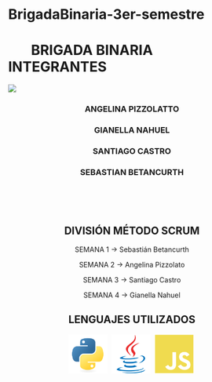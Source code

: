 # BrigadaBinaria-3er-semestre
<div align="center">
<h1 align="left">‎ ‎ ‎     ‎ ‎ ‎ ‎  BRIGADA BINARIA     ‎ ‎ ‎ ‎ ‎ ‎ ‎ ‎ ‎  ‎  ‎ ‎ ‎ ‎ ‎ ‎ ‎ ‎ ‎ ‎     INTEGRANTES      </h1>
<img align= "left" src="https://th.bing.com/th/id/OIG4.2AhDxfW2S9kcW5Kr0_MG?pid=ImgGn" width=300 align="center">
 ‎ 
<h3>ANGELINA PIZZOLATTO</h3>
<h3>GIANELLA NAHUEL</h3>
<h3>SANTIAGO CASTRO</h3>
<h3>SEBASTIAN BETANCURTH</h3>
 ‎ 
 ‎ 
</div>
<br>
<div align= "center">
‎ 
   <h2 align="center"> DIVISIÓN MÉTODO SCRUM </h2>
  
 SEMANA 1 -> Sebastián Betancurth
  
 SEMANA 2 -> Angelina Pizzolato
  
 SEMANA 3 -> Santiago Castro
  
 SEMANA 4 -> Gianella Nahuel
</div>

<div align="center"> 
    <h2> LENGUAJES UTILIZADOS</h2>
    <div>
    <img src ="https://github.com/devicons/devicon/blob/master/icons/python/python-original.svg" tittle="Python" alt="Python" width="80" height="80"/>&nbsp;
    <img src ="https://github.com/devicons/devicon/blob/master/icons/java/java-original.svg" tittle="Java" alt="Java" width="80" height="80"/>&nbsp;
    <img src ="https://github.com/devicons/devicon/blob/master/icons/javascript/javascript-plain.svg" tittle="Javascript" alt="Javascript" width="80" height="80"/>&nbsp;
    </div>
</div>
